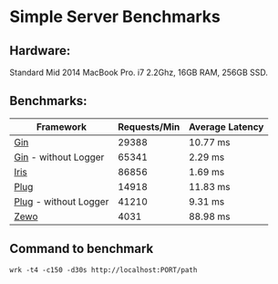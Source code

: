 # Simple Server Benchmarks

## Hardware:
Standard Mid 2014 MacBook Pro. i7 2.2Ghz, 16GB RAM, 256GB SSD.

## Benchmarks:
Framework | Requests/Min | Average Latency
----|---|----
[Gin](https://github.com/gin-gonic/gin) | 29388 | 10.77 ms
[Gin](https://github.com/gin-gonic/gin) - without Logger | 65341 | 2.29 ms
[Iris](https://github.com/kataras/iris) |  86856 | 1.69 ms
[Plug](https://github.com/elixir-lang/plug) | 14918 | 11.83 ms
[Plug](https://github.com/elixir-lang/plug) - without Logger | 41210 | 9.31 ms
[Zewo](https://github.com/Zewo/Zewo) | 4031 | 88.98 ms

## Command to benchmark
    wrk -t4 -c150 -d30s http://localhost:PORT/path
